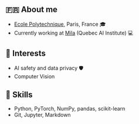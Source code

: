 <!--
**vic-safer/vic-safer** is a ✨ _special_ ✨ repository because its `README.md` (this file) appears on your GitHub profile.

Here are some ideas to get you started:

- 🔭 I’m currently working on ...
- 🌱 I’m currently learning ...
- 👯 I’m looking to collaborate on ...
- 🤔 I’m looking for help with ...
- 💬 Ask me about ...
- 📫 How to reach me: ...
- 😄 Pronouns: ...
- ⚡ Fun fact: ...
-->

## 🇫🇷 About me
- [Ecole Polytechnique](https://www.polytechnique.edu/), Paris, France 🎓 
- Currently working at [Mila](https://mila.quebec/en) (Quebec AI Institute) 💻

## 🧠 Interests
- AI safety and data privacy 🛡️
- Computer Vision

## 🔧 Skills
- Python, PyTorch, NumPy, pandas, scikit-learn
- Git, Jupyter, Markdown
